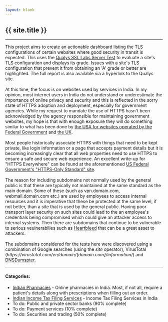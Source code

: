 ```yaml
---
layout: blank
---
```

<div>
	<h2>{{ site.title }}</h2>
</div>
<hr>
<div>
	This project aims to create an actionable dashboard listing the TLS configurations of certain websites where good security in transit is expected.
	This uses the <a href="https://www.ssllabs.com/ssltest/index.html">Qualys SSL Labs Server Test</a> to evaluate a site's TLS configuration and displays its grade. Issues with a site's TLS configuration that
	prevent it from obtaining an 'A' grade or better are highlighted. The full report is also available via a hyperlink to the Qualys site.
	<br><br>
	At this time, the focus is on websites used by services in India. In my opinion, most internet users in India do not understand or underestimate the importance of online privacy and security and this is reflected
	in the sorry state of HTTPS adoption and deployment, especially for government agencies. While my request to mandate the use of HTTPS hasn't been acknowledged by the agency responsible for
	maintaining government websites, my hope is that with enough exposure they will do something similar to what has been done by <a href="https://https.cio.gov/">the USA for websites operated by the Federal Government</a> and <a href="https://www.ncsc.gov.uk/guidance/tls-external-facing-services">the UK</a>.
	<br><br>
	Most people historically associate HTTPS with things that need to be kept private, like login information or a page that accepts payment details but it is becoming increasingly clear that all web properties need to use HTTPS to ensure a safe and secure web experience. An excellent write-up for "HTTPS Everywhere" can be found at the aforementioned <a href="https://https.cio.gov/everything/">US Federal Government's
	"HTTPS-Only Standard" site</a>.
	<br><br>
	The reason for including subdomains not normally used by the general public is that these are typically not maintained at the same standard as the main domain. Some of these (such as vpn.domain.com, 
	webmail.domain.com etc.) are used by employees to access internal resources and it is imperative that these be protected at the same level, if not better, than a site that is used by the general public.
	Having poor transport layer security on such sites could lead to the an employee's credentials being compromised which could give an attacker access to internal systems. Then there are subdomains that continue to
	be vulnerable to serious veulnerabilies such as <a href="https://en.wikipedia.org/wiki/Heartbleed">Heartbleed</a> that can be a great asset to attackers.
	<br><br>
	The subdomains considered for the tests here were discovered using a combination of Google searches (using the <i>site</i> operator), VirusTotal
	(<i>https://virustotal.com/en/domain/{domain.com}/information/</i>) and <a href="https://dnsdumpster.com/">DNSDumspter</a>.
	</div>
<hr>
<div>
	<h4>Categories:</h4>
	<ul>
		<li><a href="./reports/indianPharmacies">Indian Pharmacies</a> - Online pharmacies in India. Most, if not all, require a patient's details along with prescriptions when filling out an order.</li>
		<li><a href="./reports/indianIncomeTaxFilingServices">Indian Income Tax Filing Services</a> - Income Tax Filing Services in India</li>
		<li>To do: Public and private sector banks (90% complete)</li>
		<li>To do: Payment services (10% complete)</li>
		<li>To do: Securities and trading (50% complete)</li>
	</ul>
</div>